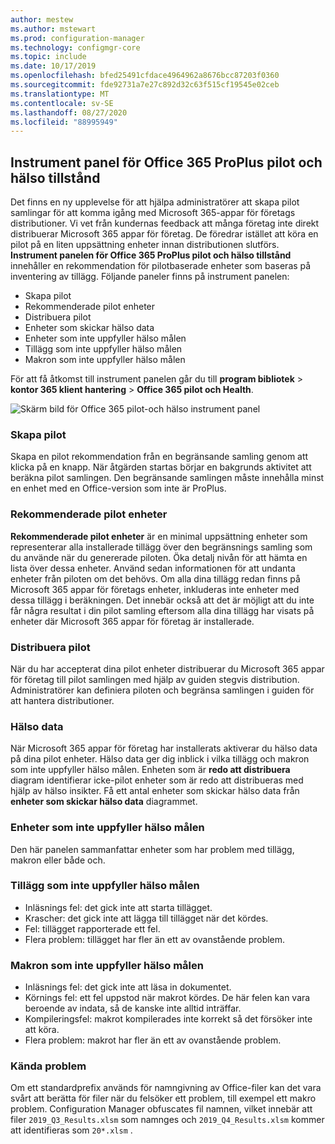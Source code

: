 ```yaml
---
author: mestew
ms.author: mstewart
ms.prod: configuration-manager
ms.technology: configmgr-core
ms.topic: include
ms.date: 10/17/2019
ms.openlocfilehash: bfed25491cfdace4964962a8676bcc87203f0360
ms.sourcegitcommit: fde92731a7e27c892d32c63f515cf19545e02ceb
ms.translationtype: MT
ms.contentlocale: sv-SE
ms.lasthandoff: 08/27/2020
ms.locfileid: "88995949"
---
```

## <a name="office-365-proplus-pilot-and-health-dashboard"></a>Instrument panel för Office 365 ProPlus pilot och hälso tillstånd
<!--4488272-->
Det finns en ny upplevelse för att hjälpa administratörer att skapa pilot samlingar för att komma igång med Microsoft 365-appar för företags distributioner. Vi vet från kundernas feedback att många företag inte direkt distribuerar Microsoft 365 appar för företag. De föredrar istället att köra en pilot på en liten uppsättning enheter innan distributionen slutförs. **Instrument panelen för Office 365 ProPlus pilot och hälso tillstånd** innehåller en rekommendation för pilotbaserade enheter som baseras på inventering av tillägg. Följande paneler finns på instrument panelen:

- Skapa pilot
- Rekommenderade pilot enheter
- Distribuera pilot
- Enheter som skickar hälso data
- Enheter som inte uppfyller hälso målen
- Tillägg som inte uppfyller hälso målen
- Makron som inte uppfyller hälso målen

För att få åtkomst till instrument panelen går du till **program bibliotek**  >  **kontor 365 klient hantering**  >  **Office 365 pilot och Health**.

![Skärm bild för Office 365 pilot-och hälso instrument panel](../../media/4488272-office-365-pro-plus-pilot.png)


### <a name="generate-pilot"></a>Skapa pilot

Skapa en pilot rekommendation från en begränsande samling genom att klicka på en knapp. När åtgärden startas börjar en bakgrunds aktivitet att beräkna pilot samlingen. Den begränsande samlingen måste innehålla minst en enhet med en Office-version som inte är ProPlus.

### <a name="recommended-pilot-devices"></a>Rekommenderade pilot enheter

**Rekommenderade pilot enheter** är en minimal uppsättning enheter som representerar alla installerade tillägg över den begränsnings samling som du använde när du genererade piloten. Öka detalj nivån för att hämta en lista över dessa enheter. Använd sedan informationen för att undanta enheter från piloten om det behövs. Om alla dina tillägg redan finns på Microsoft 365 appar för företags enheter, inkluderas inte enheter med dessa tillägg i beräkningen. Det innebär också att det är möjligt att du inte får några resultat i din pilot samling eftersom alla dina tillägg har visats på enheter där Microsoft 365 appar för företag är installerade.

### <a name="deploy-pilot"></a>Distribuera pilot

När du har accepterat dina pilot enheter distribuerar du Microsoft 365 appar för företag till pilot samlingen med hjälp av guiden stegvis distribution. Administratörer kan definiera piloten och begränsa samlingen i guiden för att hantera distributioner.

### <a name="health-data"></a>Hälso data

När Microsoft 365 appar för företag har installerats aktiverar du hälso data på dina pilot enheter. Hälso data ger dig inblick i vilka tillägg och makron som inte uppfyller hälso målen. Enheten som är **redo att distribuera** diagram identifierar icke-pilot enheter som är redo att distribueras med hjälp av hälso insikter. Få ett antal enheter som skickar hälso data från **enheter som skickar hälso data** diagrammet.

### <a name="devices-not-meeting-health-goals"></a>Enheter som inte uppfyller hälso målen

Den här panelen sammanfattar enheter som har problem med tillägg, makron eller både och.

### <a name="add-ins-not-meeting-health-goals"></a>Tillägg som inte uppfyller hälso målen

- Inläsnings fel: det gick inte att starta tillägget.
- Krascher: det gick inte att lägga till tillägget när det kördes.
- Fel: tillägget rapporterade ett fel.
- Flera problem: tillägget har fler än ett av ovanstående problem.

### <a name="macros-not-meeting-health-goals"></a>Makron som inte uppfyller hälso målen

- Inläsnings fel: det gick inte att läsa in dokumentet.
- Körnings fel: ett fel uppstod när makrot kördes. De här felen kan vara beroende av indata, så de kanske inte alltid inträffar.
- Kompileringsfel: makrot kompilerades inte korrekt så det försöker inte att köra.
- Flera problem: makrot har fler än ett av ovanstående problem.

### <a name="known-issues"></a>Kända problem
<!--5526292-->
Om ett standardprefix används för namngivning av Office-filer kan det vara svårt att berätta för filer när du felsöker ett problem, till exempel ett makro problem. Configuration Manager obfuscates fil namnen, vilket innebär att filer `2019_Q3_Results.xlsm` som namnges och `2019_Q4_Results.xlsm` kommer att identifieras som `20*.xlsm` .
